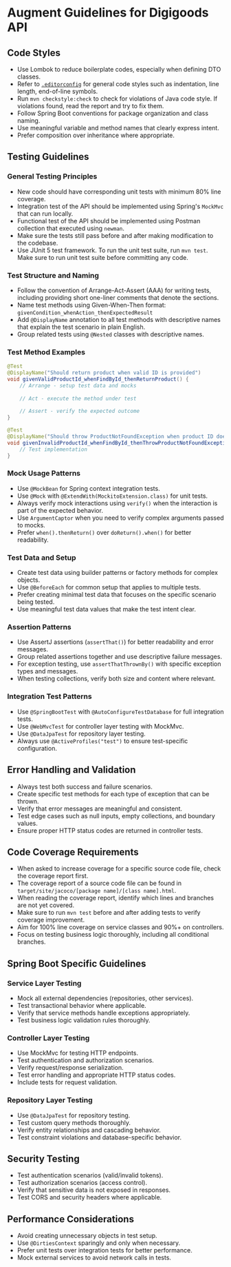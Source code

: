 # Augment Guidelines for Digigoods API

## Code Styles

- Use Lombok to reduce boilerplate codes, especially when defining DTO classes.
- Refer to [`.editorconfig`](./.editorconfig) for general code styles such as indentation, line length, end-of-line symbols.
- Run `mvn checkstyle:check` to check for violations of Java code style. If violations found, read the report and try to fix them.
- Follow Spring Boot conventions for package organization and class naming.
- Use meaningful variable and method names that clearly express intent.
- Prefer composition over inheritance where appropriate.

## Testing Guidelines

### General Testing Principles
- New code should have corresponding unit tests with minimum 80% line coverage.
- Integration test of the API should be implemented using Spring's `MockMvc` that can run locally.
- Functional test of the API should be implemented using Postman collection that executed using `newman`.
- Make sure the tests still pass before and after making modification to the codebase.
- Use JUnit 5 test framework. To run the unit test suite, run `mvn test`. Make sure to run unit test suite before committing any code.

### Test Structure and Naming
- Follow the convention of Arrange-Act-Assert (AAA) for writing tests, including providing short one-liner comments that denote the sections.
- Name test methods using Given-When-Then format: `givenCondition_whenAction_thenExpectedResult`
- Add `@DisplayName` annotation to all test methods with descriptive names that explain the test scenario in plain English.
- Group related tests using `@Nested` classes with descriptive names.

### Test Method Examples
```java
@Test
@DisplayName("Should return product when valid ID is provided")
void givenValidProductId_whenFindById_thenReturnProduct() {
    // Arrange - setup test data and mocks
    
    // Act - execute the method under test
    
    // Assert - verify the expected outcome
}

@Test
@DisplayName("Should throw ProductNotFoundException when product ID does not exist")
void givenInvalidProductId_whenFindById_thenThrowProductNotFoundException() {
    // Test implementation
}
```

### Mock Usage Patterns
- Use `@MockBean` for Spring context integration tests.
- Use `@Mock` with `@ExtendWith(MockitoExtension.class)` for unit tests.
- Always verify mock interactions using `verify()` when the interaction is part of the expected behavior.
- Use `ArgumentCaptor` when you need to verify complex arguments passed to mocks.
- Prefer `when().thenReturn()` over `doReturn().when()` for better readability.

### Test Data and Setup
- Create test data using builder patterns or factory methods for complex objects.
- Use `@BeforeEach` for common setup that applies to multiple tests.
- Prefer creating minimal test data that focuses on the specific scenario being tested.
- Use meaningful test data values that make the test intent clear.

### Assertion Patterns
- Use AssertJ assertions (`assertThat()`) for better readability and error messages.
- Group related assertions together and use descriptive failure messages.
- For exception testing, use `assertThatThrownBy()` with specific exception types and messages.
- When testing collections, verify both size and content where relevant.

### Integration Test Patterns
- Use `@SpringBootTest` with `@AutoConfigureTestDatabase` for full integration tests.
- Use `@WebMvcTest` for controller layer testing with MockMvc.
- Use `@DataJpaTest` for repository layer testing.
- Always use `@ActiveProfiles("test")` to ensure test-specific configuration.

## Error Handling and Validation

- Always test both success and failure scenarios.
- Create specific test methods for each type of exception that can be thrown.
- Verify that error messages are meaningful and consistent.
- Test edge cases such as null inputs, empty collections, and boundary values.
- Ensure proper HTTP status codes are returned in controller tests.

## Code Coverage Requirements

- When asked to increase coverage for a specific source code file, check the coverage report first.
- The coverage report of a source code file can be found in `target/site/jacoco/[package name]/[class name].html`.
- When reading the coverage report, identify which lines and branches are not yet covered.
- Make sure to run `mvn test` before and after adding tests to verify coverage improvement.
- Aim for 100% line coverage on service classes and 90%+ on controllers.
- Focus on testing business logic thoroughly, including all conditional branches.

## Spring Boot Specific Guidelines

### Service Layer Testing
- Mock all external dependencies (repositories, other services).
- Test transactional behavior where applicable.
- Verify that service methods handle exceptions appropriately.
- Test business logic validation rules thoroughly.

### Controller Layer Testing
- Use MockMvc for testing HTTP endpoints.
- Test authentication and authorization scenarios.
- Verify request/response serialization.
- Test error handling and appropriate HTTP status codes.
- Include tests for request validation.

### Repository Layer Testing
- Use `@DataJpaTest` for repository testing.
- Test custom query methods thoroughly.
- Verify entity relationships and cascading behavior.
- Test constraint violations and database-specific behavior.

## Security Testing

- Test authentication scenarios (valid/invalid tokens).
- Test authorization scenarios (access control).
- Verify that sensitive data is not exposed in responses.
- Test CORS and security headers where applicable.

## Performance Considerations

- Avoid creating unnecessary objects in test setup.
- Use `@DirtiesContext` sparingly and only when necessary.
- Prefer unit tests over integration tests for better performance.
- Mock external services to avoid network calls in tests.
